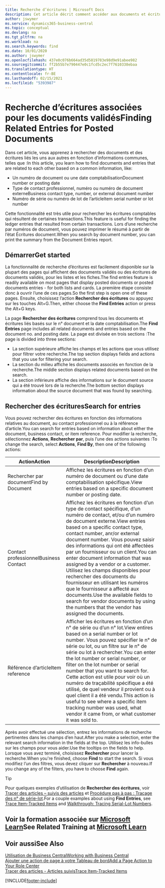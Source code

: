 ```yaml
---
title: Recherche d’écritures | Microsoft Docs
description: Cet article décrit comment accéder aux documents et écritures liés
author: jswymer
ms.service: dynamics365-business-central
ms.topic: conceptual
ms.devlang: na
ms.tgt_pltfrm: na
ms.workload: na
ms.search.keywords: find
ms.date: 10/01/2020
ms.author: jswymer
ms.openlocfilehash: 437e0c076b664ad35d5819783e98d9e91abee982
ms.sourcegitcommit: ff2b55b7e790447e0c1fcd5c2ec7f7610338ebaa
ms.translationtype: HT
ms.contentlocale: fr-BE
ms.lasthandoff: 02/15/2021
ms.locfileid: "5393987"
---
```

# <a name="finding-related-entries-for-posted-documents"></a><span data-ttu-id="27f0e-103">Recherche d’écritures associées pour les documents validés</span><span class="sxs-lookup"><span data-stu-id="27f0e-103">Finding Related Entries for Posted Documents</span></span> 

<span data-ttu-id="27f0e-104">Dans cet article, vous apprenez à rechercher des documents et des écritures liés les uns aux autres en fonction d’informations communes, telles que :</span><span class="sxs-lookup"><span data-stu-id="27f0e-104">In this article, you learn how to find documents and entries that are related to each other based on a common information, like:</span></span>

- <span data-ttu-id="27f0e-105">Un numéro de document ou une date comptabilisation</span><span class="sxs-lookup"><span data-stu-id="27f0e-105">Document number or posting date</span></span>
- <span data-ttu-id="27f0e-106">Type de contact professionnel, numéro ou numéro de document externe</span><span class="sxs-lookup"><span data-stu-id="27f0e-106">Business contact type, number, or external document number</span></span>
- <span data-ttu-id="27f0e-107">Numéro de série ou numéro de lot de l’article</span><span class="sxs-lookup"><span data-stu-id="27f0e-107">Item serial number or lot number</span></span>

<span data-ttu-id="27f0e-108">Cette fonctionnalité est très utile pour rechercher les écritures comptables qui résultent de certaines transactions.</span><span class="sxs-lookup"><span data-stu-id="27f0e-108">This feature is useful for finding the ledger entries that resulted from certain transactions.</span></span> <span data-ttu-id="27f0e-109">Lors d’une recherche par numéros de document, vous pouvez imprimer le résumé à partir de l’état Écritures document.</span><span class="sxs-lookup"><span data-stu-id="27f0e-109">When you search by document number, you can print the summary from the Document Entries report.</span></span>

## <a name="get-started"></a><span data-ttu-id="27f0e-110">Démarrer</span><span class="sxs-lookup"><span data-stu-id="27f0e-110">Get started</span></span>

<span data-ttu-id="27f0e-111">La fonctionnalité de recherche d’écritures est facilement disponible sur la plupart des pages qui affichent des documents validés ou des écritures de documents validés, pour les listes et les fiches.</span><span class="sxs-lookup"><span data-stu-id="27f0e-111">The find entries feature is readily available on most pages that display posted documents or posted documents entries - for both lists and cards.</span></span> <span data-ttu-id="27f0e-112">La première étape consiste donc à ouvrir l’une de ces pages.</span><span class="sxs-lookup"><span data-stu-id="27f0e-112">So the first step is open one of these pages.</span></span> <span data-ttu-id="27f0e-113">Ensuite, choisissez l’action **Rechercher des écritures** ou appuyez sur les touches Alt+G.</span><span class="sxs-lookup"><span data-stu-id="27f0e-113">Then, either choose the **Find Entries** action or press the Alt+G keys.</span></span>

<span data-ttu-id="27f0e-114">La page **Rechercher des écritures** comprend tous les documents et écritures liés basés sur le n° document et la date comptabilisation.</span><span class="sxs-lookup"><span data-stu-id="27f0e-114">The **Find Entries** page  includes all related documents and entries based on the document no. and posting date.</span></span> <span data-ttu-id="27f0e-115">La page est divisée en trois sections :</span><span class="sxs-lookup"><span data-stu-id="27f0e-115">The page is divided into three sections:</span></span>

- <span data-ttu-id="27f0e-116">La section supérieure affiche les champs et les actions que vous utilisez pour filtrer votre recherche.</span><span class="sxs-lookup"><span data-stu-id="27f0e-116">The top section displays fields and actions that you use for filtering your search.</span></span>
- <span data-ttu-id="27f0e-117">La section du milieu affiche les documents associés en fonction de la recherche.</span><span class="sxs-lookup"><span data-stu-id="27f0e-117">The middle section displays related documents based on the search.</span></span>
- <span data-ttu-id="27f0e-118">La section inférieure affiche des informations sur le document source qui a été trouvé lors de la recherche.</span><span class="sxs-lookup"><span data-stu-id="27f0e-118">The bottom section displays information about the source document that was found by searching.</span></span>


<!--
 There are two ways to open this page:

- Choose the ![Lightbulb that opens the Tell Me feature](media/ui-search/search_small.png "Tell me what you want to do") icon, enter **Find Entries**, and then choose the related link.

    With this way, the **Find Entries** page might be empty, and you'll have to start searching for entries from scratch.
    
- Open a page that displays posted documents or posted documents entries, either a list or a card. Then, locate and select the **Find Entries** action.

    With this way, the **Find Entries**, page will include all related documents and entries based on the document no. and posting date.


    > [!TIP]
    > If you are on a page that has the **Find Entries** action, press crtl+G to open the **Find Entries** page directly. 
-->

## <a name="search-for-entries"></a><span data-ttu-id="27f0e-119">Rechercher des écritures</span><span class="sxs-lookup"><span data-stu-id="27f0e-119">Search for entries</span></span>

<span data-ttu-id="27f0e-120">Vous pouvez rechercher des écritures en fonction des informations relatives au document, au contact professionnel ou à la référence d’article.</span><span class="sxs-lookup"><span data-stu-id="27f0e-120">You can search for entries based on information about either the document, business contact, or item reference.</span></span> <span data-ttu-id="27f0e-121">Pour modifier la recherche, sélectionnez **Actions**, **Rechercher par**, puis l’une des actions suivantes :</span><span class="sxs-lookup"><span data-stu-id="27f0e-121">To change the search, select **Actions**, **Find By**, then one of the following actions:</span></span>

|<span data-ttu-id="27f0e-122">Action</span><span class="sxs-lookup"><span data-stu-id="27f0e-122">Action</span></span>|<span data-ttu-id="27f0e-123">Description</span><span class="sxs-lookup"><span data-stu-id="27f0e-123">Description</span></span>|
|------|-----------|
|<span data-ttu-id="27f0e-124">Rechercher par document</span><span class="sxs-lookup"><span data-stu-id="27f0e-124">Find by Document</span></span>|<span data-ttu-id="27f0e-125">Affichez les écritures en fonction d’un numéro de document ou d’une date comptabilisation spécifique.</span><span class="sxs-lookup"><span data-stu-id="27f0e-125">View entries based on a specific document number or posting date.</span></span>|
|<span data-ttu-id="27f0e-126">Contact professionnel</span><span class="sxs-lookup"><span data-stu-id="27f0e-126">Business Contact</span></span> |<span data-ttu-id="27f0e-127">Affichez les écritures en fonction d’un type de contact spécifique, d’un numéro de contact, et/ou d’un numéro de document externe.</span><span class="sxs-lookup"><span data-stu-id="27f0e-127">View entries based on a specific contact type, contact number, anr/or external document number.</span></span> <span data-ttu-id="27f0e-128">Vous pouvez saisir des informations qui ont été affectées par un fournisseur ou un client.</span><span class="sxs-lookup"><span data-stu-id="27f0e-128">You can enter document information that was assigned by a vendor or a customer.</span></span> <span data-ttu-id="27f0e-129">Utilisez les champs disponibles pour rechercher des documents du fournisseur en utilisant les numéros que le fournisseur a affecté aux documents.</span><span class="sxs-lookup"><span data-stu-id="27f0e-129">Use the available fields to search for vendor documents by using the numbers that the vendor has assigned the documents.</span></span>|
|<span data-ttu-id="27f0e-130">Référence d’article</span><span class="sxs-lookup"><span data-stu-id="27f0e-130">Item reference</span></span>|<span data-ttu-id="27f0e-131">Afficher les écritures en fonction d’un n° de série ou d’un n° lot.</span><span class="sxs-lookup"><span data-stu-id="27f0e-131">View entires based on a serial number or lot number.</span></span> <span data-ttu-id="27f0e-132">Vous pouvez spécifier le n° de série ou lot, ou un filtre sur le n° de série ou lot à rechercher.</span><span class="sxs-lookup"><span data-stu-id="27f0e-132">You can enter the lot number or serial number, or filter on the lot number or serial number that you want to search for.</span></span> <span data-ttu-id="27f0e-133">Cette action est utile pour voir où un numéro de traçabilité spécifique a été utilisé, de quel vendeur il provient ou à quel client il a été vendu.</span><span class="sxs-lookup"><span data-stu-id="27f0e-133">This action is useful to see where a specific item tracking number was used, what vendor it came from, or what customer it was sold to.</span></span>|

<span data-ttu-id="27f0e-134">Après avoir effectué une sélection, entrez les informations de recherche pertinentes dans les champs d’en haut.</span><span class="sxs-lookup"><span data-stu-id="27f0e-134">After you make a selection, enter the relevant search information in the fields at the top.</span></span> <span data-ttu-id="27f0e-135">Utilisez les info-bulles sur les champs pour vous aider.</span><span class="sxs-lookup"><span data-stu-id="27f0e-135">Use the tooltips on the fields to help.</span></span> <span data-ttu-id="27f0e-136">Lorsque vous avez terminé, choisissez **Rechercher** pour lancer la recherche.</span><span class="sxs-lookup"><span data-stu-id="27f0e-136">When you're finished, choose **Find** to start the search.</span></span> <span data-ttu-id="27f0e-137">Si vous modifiez l’un des filtres, vous devez cliquer sur **Rechercher** à nouveau.</span><span class="sxs-lookup"><span data-stu-id="27f0e-137">If you change any of the filters, you have to choose **Find** again.</span></span>

> [!TIP]
> <span data-ttu-id="27f0e-138">Pour quelques exemples d’utilisation de **Rechercher des écritures**, voir [Tracer des articles – suivis des articles](inventory-how-to-trace-item-tracked-items.md) et [Procédure pas à pas : Traçage des n° de série-lot](walkthrough-tracing-serial-lot-numbers.md).</span><span class="sxs-lookup"><span data-stu-id="27f0e-138">For a couple examples about using **Find Entries**, see [Trace Item-Tracked Items](inventory-how-to-trace-item-tracked-items.md) and [Walkthrough: Tracing Serial-Lot Numbers](walkthrough-tracing-serial-lot-numbers.md).</span></span>

## <a name="see-related-training-at-microsoft-learn"></a><span data-ttu-id="27f0e-139">Voir la formation associée sur [Microsoft Learn](/learn/modules/user-interface-dynamics-365-business-central/index)</span><span class="sxs-lookup"><span data-stu-id="27f0e-139">See Related Training at [Microsoft Learn](/learn/modules/user-interface-dynamics-365-business-central/index)</span></span>

## <a name="see-also"></a><span data-ttu-id="27f0e-140">Voir aussi</span><span class="sxs-lookup"><span data-stu-id="27f0e-140">See Also</span></span>

[<span data-ttu-id="27f0e-141">Utilisation de Business Central</span><span class="sxs-lookup"><span data-stu-id="27f0e-141">Working with Business Central</span></span>](ui-work-product.md)  
[<span data-ttu-id="27f0e-142">Ajouter une action de page à votre Tableau de bord</span><span class="sxs-lookup"><span data-stu-id="27f0e-142">Add a Page Action to Your Role Center</span></span>](ui-bookmarks.md)  
[<span data-ttu-id="27f0e-143">Tracer des articles - Articles suivis</span><span class="sxs-lookup"><span data-stu-id="27f0e-143">Trace Item-Tracked Items</span></span>](inventory-how-to-trace-item-tracked-items.md)  


[!INCLUDE[footer-include](includes/footer-banner.md)]